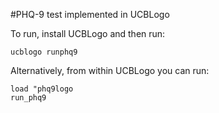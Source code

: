 #PHQ-9 test implemented in UCBLogo

To run, install UCBLogo and then run:

```
ucblogo runphq9
```

Alternatively, from within UCBLogo you can run:

```
load "phq9logo
run_phq9
```

